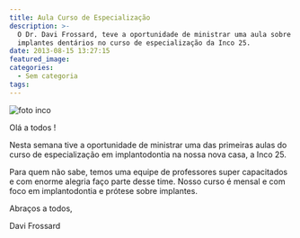 ```yaml
---
title: Aula Curso de Especialização
description: >-
  O Dr. Davi Frossard, teve a oportunidade de ministrar uma aula sobre os
  implantes dentários no curso de especialização da Inco 25. 
date: 2013-08-15 13:27:15
featured_image:
categories:
  - Sem categoria
tags:
---
```


![foto inco](//ucarecdn.com/ef89d41a-8c7b-48ab-9899-c36eddc2506a/foto-inco-300x300.jpg "foto inco")

Olá a todos !

Nesta semana tive a oportunidade de ministrar uma das primeiras aulas do curso de especialização em implantodontia na nossa nova casa, a Inco 25.

Para quem não sabe, temos uma equipe de professores super capacitados e com enorme alegria faço parte desse time. Nosso curso é mensal e com foco em implantodontia e prótese sobre implantes.

Abraços a todos,

Davi Frossard